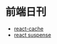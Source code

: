 # 前端日刊

* [react-cache](https://github.com/facebook/react/tree/master/packages/react-cache)
* [react suspense](https://segmentfault.com/a/1190000022185283)
